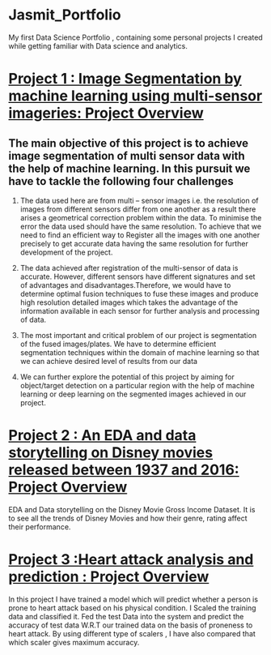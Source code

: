 # Jasmit_Portfolio
My first Data Science Portfolio , containing some personal projects I created while getting familiar with Data science and analytics.
# [Project 1 : Image Segmentation by machine learning using multi-sensor imageries: Project Overview](https://github.com/JassieK/Image-segmentation-using-ML)
## The main objective of this project is to achieve image segmentation of multi sensor data with the help of machine learning. In this pursuit we have to tackle the following four challenges

1.	The data used here are from multi – sensor images i.e. the resolution of images from different sensors differ from one another as a result there arises a geometrical correction problem within the data. To minimise the error the data used should have the same resolution. To achieve that we need to find an efficient way to Register all the images with one another precisely to get accurate data having the same resolution for further development of the project.

2.	The data achieved after registration of the multi-sensor of data is accurate.
However, different sensors have different signatures and set of advantages and disadvantages.Therefore, we would have to determine optimal fusion techniques to fuse these images and produce high resolution detailed images which takes the advantage of the information available in each sensor for further analysis and processing of data.

3.	The most important and critical problem of our project is segmentation of the fused images/plates. We have to determine efficient segmentation techniques within the domain of machine learning so that we can achieve desired level of results from our data  

4.	We can further explore the potential of this project by aiming for object/target detection on a particular region with the help of machine learning or deep learning on the segmented images achieved in our project.


# [Project 2 : An EDA and data storytelling on Disney movies released between 1937 and 2016: Project Overview](https://github.com/JassieK/Disney-Movies-EDA/tree/main)
EDA and Data storytelling on the Disney Movie Gross Income Dataset. It is to see all the trends of Disney Movies and how their genre, rating affect their performance.


# [Project 3 :Heart attack analysis and prediction : Project Overview](https://github.com/JassieK/Heart-attack-analysis-and-prediction)
In this project I have trained a model which will predict whether a person is prone to heart attack based on his physical condition. I Scaled the training data and classified it. Fed the test Data into the system and predict the accuracy of test data W.R.T our trained data on the basis of proneness to heart attack. By using different type of scalers , I have also compared that which scaler gives maximum accuracy.
